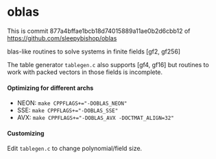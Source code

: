 # oblas

This is commit 877a4bffae1bcb18d74015889a11ae0b2d6cbb12 of https://github.com/sleepybishop/oblas


blas-like routines to solve systems in finite fields [gf2, gf256]

The table generator `tablegen.c` also supports [gf4, gf16] but routines to work with packed vectors in those fields is incomplete.

#### Optimizing for different archs
 - NEON: `make CPPFLAGS+="-DOBLAS_NEON"`
 - SSE: `make CPPFLAGS+="-DOBLAS_SSE"`
 - AVX: `make CPPFLAGS+="-DOBLAS_AVX -DOCTMAT_ALIGN=32"`

#### Customizing
Edit `tablegen.c` to change polynomial/field size.

